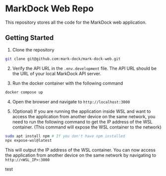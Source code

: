 # MarkDock Web Repo
This repository stores all the code for the MarkDock web application.

## Getting Started

1. Clone the repository

```bash
git clone git@github.com:mark-dock/mark-dock-web.git
```

2. Verify the API URL in the `.env.development` file. The API URL should be the URL of your local MarkDock API server.

3. Run the docker container with the following command

```bash
docker compose up
```

4. Open the browser and navigate to `http://localhost:3000`

5. (Optional) If you are running the application inside WSL and want to access the application from another device on the same network, you
    need to run the following command to get the IP address of the WSL container. (This command will expose the WSL container to the network)

```bash
sudo apt install npm # If you don't have npm installed
npx expose-wsl@latest
```

This will output the IP address of the WSL container. You can now access the application from another device on the same network by navigating to `http://<WSL_IP>:3000`

test